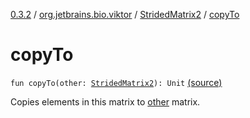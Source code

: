 [0.3.2](../../index.md) / [org.jetbrains.bio.viktor](../index.md) / [StridedMatrix2](index.md) / [copyTo](.)

# copyTo

`fun copyTo(other: `[`StridedMatrix2`](index.md)`): Unit` [(source)](https://github.com/JetBrains-Research/viktor/blob/0.3.2/src/main/kotlin/org/jetbrains/bio/viktor/StridedMatrix2.kt#L117)

Copies elements in this matrix to [other](copy-to.md#org.jetbrains.bio.viktor.StridedMatrix2$copyTo(org.jetbrains.bio.viktor.StridedMatrix2)/other) matrix.

